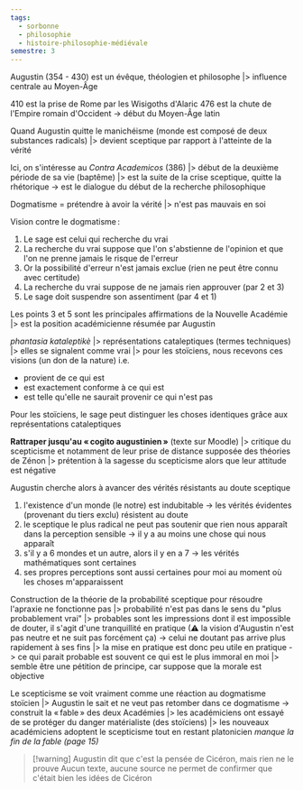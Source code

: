 ```yaml
---
tags:
  - sorbonne
  - philosophie
  - histoire-philosophie-médiévale
semestre: 3
---
```

Augustin (354 - 430) est un évêque, théologien et philosophe
|> influence centrale au Moyen-Âge

410 est la prise de Rome par les Wisigoths d'Alaric
476 est la chute de l'Empire romain d'Occident -> début du Moyen-Âge latin

Quand Augustin quitte le manichéisme (monde est composé de deux substances radicals)
|> devient sceptique par rapport à l'atteinte de la vérité

Ici, on s'intéresse au _Contra Academicos_ (386)
|> début de la deuxième période de sa vie (baptême)
|> est la suite de la crise sceptique, quitte la rhétorique
-> est le dialogue du début de la recherche philosophique

Dogmatisme = prétendre à avoir la vérité
|> n'est pas mauvais en soi

Vision contre le dogmatisme :
1. Le sage est celui qui recherche du vrai
2. La recherche du vrai suppose que l'on s'abstienne de l'opinion et que l'on ne prenne jamais le risque de l'erreur
3. Or la possibilité d'erreur n'est jamais exclue (rien ne peut être connu avec certitude)
4. La recherche du vrai suppose de ne jamais rien approuver (par 2 et 3)
5. Le sage doit suspendre son assentiment (par 4 et 1)

Les points 3 et 5 sont les principales affirmations de la Nouvelle Académie
|> est la position académicienne résumée par Augustin

*phantasia kataleptikè*
|> représentations cataleptiques (termes techniques)
|> elles se signalent comme vrai
|> pour les stoïciens, nous recevons ces visions (un don de la nature)
i.e.
- provient de ce qui est
- est exactement conforme à ce qui est
- est telle qu'elle ne saurait provenir ce qui n'est pas

Pour les stoïciens, le sage peut distinguer les choses identiques grâce aux représentations cataleptiques

**Rattraper jusqu'au « cogito augustinien »** (texte sur Moodle)
|> critique du scepticisme et notamment de leur prise de distance supposée des théories de Zénon
|> prétention à la sagesse du scepticisme alors que leur attitude est négative

Augustin cherche alors à avancer des vérités résistants au doute sceptique
1. l'existence d'un monde (le notre) est indubitable -> les vérités évidentes (provenant du tiers exclu) résistent au doute
2. le sceptique le plus radical ne peut pas soutenir que rien nous apparaît dans la perception sensible -> il y a au moins une chose qui nous apparaît
3. s'il y a 6 mondes et un autre, alors il y en a 7 -> les vérités mathématiques sont certaines
4. ses propres perceptions sont aussi certaines pour moi au moment où les choses m'apparaissent

Construction de la théorie de la probabilité sceptique pour résoudre l'apraxie ne fonctionne pas
|> probabilité n'est pas dans le sens du "plus probablement vrai"
|> probables sont les impressions dont il est impossible de douter, il s'agit d'une tranquillité  en pratique (⚠ la vision d'Augustin n'est pas neutre et ne suit pas forcément ça)
-> celui ne doutant pas arrive plus rapidement à ses fins
|> la mise en pratique est donc peu utile en pratique
-> ce qui parait probable est souvent ce qui est le plus immoral en moi
|> semble être une pétition de principe, car suppose que la morale est objective

Le scepticisme se voit vraiment comme une réaction au dogmatisme stoïcien
|> Augustin le sait et ne veut pas retomber dans ce dogmatisme
-> construit la « fable » des deux Académies
|> les académiciens ont essayé de se protéger du danger matérialiste (des stoïciens)
|> les nouveaux académiciens adoptent le scepticisme tout en restant platonicien
*manque la fin de la fable (page 15)*

> [!warning] Augustin dit que c'est la pensée de Cicéron, mais rien ne le prouve
> Aucun texte, aucune source ne permet de confirmer que c'était bien les idées de Cicéron
